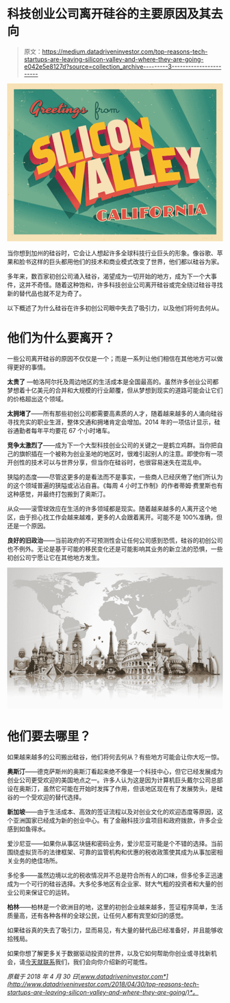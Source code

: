 # 科技创业公司离开硅谷的主要原因及其去向

> 原文：<https://medium.datadriveninvestor.com/top-reasons-tech-startups-are-leaving-silicon-valley-and-where-they-are-going-e042e5e8127d?source=collection_archive---------3----------------------->

![](img/fc70802b0b6d626efbb3d541af3c0ba4.png)

当你想到加州的硅谷时，它会让人想起许多全球科技行业巨头的形象。像谷歌、苹果和脸书这样的巨头都用他们的技术和商业模式改变了世界，他们都以硅谷为家。

多年来，数百家初创公司涌入硅谷，渴望成为一切开始的地方，成为下一个大事件，这并不奇怪。随着这种饱和，许多科技创业公司离开硅谷或完全绕过硅谷寻找新的替代品也就不足为奇了。

以下概述了为什么硅谷在许多初创公司眼中失去了吸引力，以及他们将何去何从。

# 他们为什么要离开？

一些公司离开硅谷的原因不仅仅是一个；而是一系列让他们相信在其他地方可以做得更好的事情。

**太贵了** —帕洛阿尔托及周边地区的生活成本是全国最高的。虽然许多创业公司都梦想着十亿美元的合并和大规模的行业颠覆，但从梦想到现实的道路可能会让它们的价格超出这个领域。

**太拥堵了**——所有那些初创公司都需要高素质的人才，随着越来越多的人涌向硅谷寻找充实的职业生涯，整体交通和拥堵肯定会增加。2014 年的一项估计显示，硅谷通勤者每年平均要花 67 个小时堵车。

**竞争太激烈了**——成为下一个大型科技创业公司的关键之一是鹤立鸡群。当你把自己的旗帜插在一个被称为创业圣地的地区时，很难引起别人的注意。即使你有一项开创性的技术可以与世界分享，但当你在硅谷时，也很容易迷失在混乱中。

狭隘的态度——尽管这更多的是看法而不是事实，一些商人已经厌倦了他们所认为的这个领域普遍的狭隘或沾沾自喜。《每周 4 小时工作制》的作者蒂姆·费里斯也有这种感觉，并最终打包搬到了奥斯汀。

从众——滚雪球效应在生活的许多领域都是现实。随着越来越多的人离开这个地区，由于担心找工作会越来越难，更多的人会跟着离开。可能不是 100%准确，但还是一个原因。

**良好的旧政治**——当前政府的不可预测性会让任何公司感到恐慌，硅谷的初创公司也不例外。无论是基于可能的移民变化还是可能影响其业务的新立法的恐惧，一些初创公司宁愿让它在其他地方发生。

![](img/132375859f3859172a063921c5840783.png)

# 他们要去哪里？

如果越来越多的公司搬出硅谷，他们将何去何从？有些地方可能会让你大吃一惊。

**奥斯汀**——德克萨斯州的奥斯汀看起来绝不像是一个科技中心，但它已经发展成为创业公司更受欢迎的美国地点之一。许多人认为这是因为计算机巨头戴尔公司总部设在奥斯汀，虽然它可能在开始时发挥了作用，但该地区现在有了发展势头，是硅谷的一个受欢迎的替代选择。

**新加坡**——由于生活成本、高效的签证流程以及对创业文化的欢迎态度等原因，这个亚洲国家已经成为新的创业中心。有了金融科技沙盒项目和政府拨款，许多企业感到如鱼得水。

爱沙尼亚——如果你从事区块链和密码业务，爱沙尼亚可能是个不错的选择。当前围绕虚拟货币的法律框架、可靠的监管机构和优惠的税收政策使其成为从事加密相关业务的绝佳场所。

多伦多——虽然边境以北的税收情况并不总是符合所有人的口味，但多伦多正迅速成为一个可行的硅谷选择。大多伦多地区有企业家、财大气粗的投资者和大量的创业公司来保证它的运转。

**柏林**——柏林是一个欧洲目的地，这里的初创企业越来越多，签证程序简单，生活质量高，还有各种各样的全球公民，让任何人都有宾至如归的感觉。

如果硅谷真的失去了吸引力，显而易见，有大量的替代品已经准备好，并且能够收拾残局。

如果你想了解更多关于数据驱动投资的世界，以及它如何帮助你创业或寻找新机会，请[今天就联系](http://www.datadriveninvestor.com/contact-us/)我们，我们会向你介绍新的可能性。

*原载于 2018 年 4 月 30 日*[*www.datadriveninvestor.com*](http://www.datadriveninvestor.com/2018/04/30/top-reasons-tech-startups-are-leaving-silicon-valley-and-where-they-are-going/)*。*